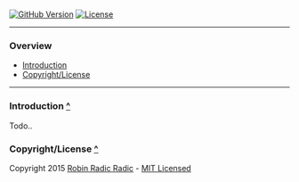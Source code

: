 <a name="top"></a>
======================

[![GitHub Version](https://img.shields.io/github/tag/robinradic/.svg?style=flat-square&label=version)](http://badge.fury.io/gh/robinradic%2F)
[![License](http://img.shields.io/badge/license-MIT-ff69b4.svg?style=flat-square)](http://radic.mit-license.org)
  
-----------
  
### Overview

- [Introduction](#introduction)
- [Copyright/License](#copyright-license)
  
-----------
  
<a name="introduction"></a>
### Introduction [^](#top)
Todo..
  
<a name="copyright-license"></a>
### Copyright/License [^](#top)
Copyright 2015 [Robin Radic Radic](https://github.com/robinradic) - [MIT Licensed](http://radic.mit-license.org)
